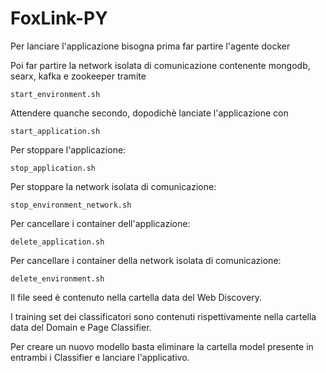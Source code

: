 # FoxLink-PY
Per lanciare l'applicazione bisogna prima far partire l'agente docker

Poi far partire la network isolata di comunicazione contenente mongodb, searx, kafka e zookeeper tramite

    start_environment.sh
Attendere quanche secondo, dopodichè lanciate l'applicazione con

    start_application.sh
    
Per stoppare l'applicazione:

    stop_application.sh
    
Per stoppare la network isolata di comunicazione:

    stop_environment_network.sh
    
Per cancellare i container dell'applicazione:

    delete_application.sh
    
Per cancellare i container della network isolata di comunicazione:

    delete_environment.sh

Il file seed è contenuto nella cartella data del Web Discovery.

I training set dei classificatori sono contenuti rispettivamente nella cartella data del Domain e Page Classifier.

Per creare un nuovo modello basta eliminare la cartella model presente in entrambi i Classifier e lanciare l'applicativo.
